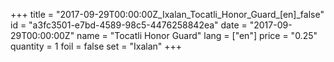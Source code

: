 +++
title = "2017-09-29T00:00:00Z_Ixalan_Tocatli_Honor_Guard_[en]_false"
id = "a3fc3501-e7bd-4589-98c5-4476258842ea"
date = "2017-09-29T00:00:00Z"
name = "Tocatli Honor Guard"
lang = ["en"]
price = "0.25"
quantity = 1
foil = false
set = "Ixalan"
+++
